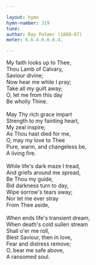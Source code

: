 ```yaml
---

layout: hymn
hymn-number: 319
tune: 
author: Ray Palmer (1808-87)
meter: 6.6.4.6.6.6.4.

---
```

My faith looks up to Thee,<br>Thou Lamb of Calvary,<br>Saviour divine;<br>Now hear me while I pray;<br>Take all my guilt away;<br>O, let me from this day<br>Be wholly Thine.<br><br>May Thy rich grace impart<br>Strength to my fainting heart,<br>My zeal inspire;<br>As Thou hast died for me,<br>O, may my love to Thee<br>Pure, warm, and changeless be,<br>A living fire.<br><br>While life's dark maze I tread,<br>And griefs around me spread,<br>Be Thou my guide,<br>Bid darkness turn to day,<br>Wipe sorrow's tears away;<br>Nor let me ever stray<br>From Thee aside,<br><br>When ends life's transient dream,<br>When death's cold sullen stream<br>Shall o'er me roll,<br>Blest Saviour, then in love,<br>Fear and distress remove;<br>O, bear me safe above,<br>A ransomed soul.<br><br><br>
